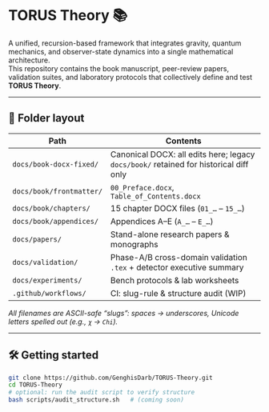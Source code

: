 # TORUS Theory 📚

A unified, recursion-based framework that integrates gravity, quantum mechanics, and observer-state dynamics into a single mathematical architecture.  
This repository contains the book manuscript, peer-review papers, validation suites, and laboratory protocols that collectively define and test **TORUS Theory**.

---

## 📂 Folder layout

| Path | Contents |
|------|-----------|
| `docs/book-docx-fixed/` | Canonical DOCX: all edits here; legacy `docs/book/` retained for historical diff only |
| `docs/book/frontmatter/` | `00_Preface.docx`, `Table_of_Contents.docx` |
| `docs/book/chapters/`   | 15 chapter DOCX files (`01_…` – `15_…`) |
| `docs/book/appendices/` | Appendices A–E (`A_…` – `E_…`) |
| `docs/papers/` | Stand-alone research papers & monographs |
| `docs/validation/` | Phase-A/B cross-domain validation `.tex` + detector executive summary |
| `docs/experiments/` | Bench protocols & lab worksheets |
| `.github/workflows/` | CI: slug-rule & structure audit (WIP) |

_All filenames are ASCII-safe “slugs”: spaces → underscores, Unicode letters spelled out (e.g., `χ` → `Chi`)._

---

## 🛠 Getting started

```bash
git clone https://github.com/GenghisDarb/TORUS-Theory.git
cd TORUS-Theory
# optional: run the audit script to verify structure
bash scripts/audit_structure.sh   # (coming soon)
